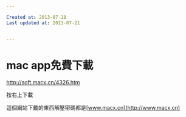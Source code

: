 ```yaml
---

Created at: 2013-07-18
Last updated at: 2013-07-21


---
```


# mac app免費下載


<http://soft.macx.cn/4326.htm>

按右上下載

這個網站下戴的東西解壓密碼都是[www.macx.cn](http://www.macx.cn)

